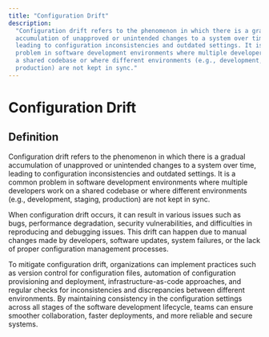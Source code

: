 ```yaml
---
title: "Configuration Drift"
description:
  "Configuration drift refers to the phenomenon in which there is a gradual
  accumulation of unapproved or unintended changes to a system over time,
  leading to configuration inconsistencies and outdated settings. It is a common
  problem in software development environments where multiple developers work on
  a shared codebase or where different environments (e.g., development, staging,
  production) are not kept in sync."
---
```


# Configuration Drift

## Definition

Configuration drift refers to the phenomenon in which there is a gradual
accumulation of unapproved or unintended changes to a system over time, leading
to configuration inconsistencies and outdated settings. It is a common problem
in software development environments where multiple developers work on a shared
codebase or where different environments (e.g., development, staging,
production) are not kept in sync.

When configuration drift occurs, it can result in various issues such as bugs,
performance degradation, security vulnerabilities, and difficulties in
reproducing and debugging issues. This drift can happen due to manual changes
made by developers, software updates, system failures, or the lack of proper
configuration management processes.

To mitigate configuration drift, organizations can implement practices such as
version control for configuration files, automation of configuration
provisioning and deployment, infrastructure-as-code approaches, and regular
checks for inconsistencies and discrepancies between different environments. By
maintaining consistency in the configuration settings across all stages of the
software development lifecycle, teams can ensure smoother collaboration, faster
deployments, and more reliable and secure systems.
